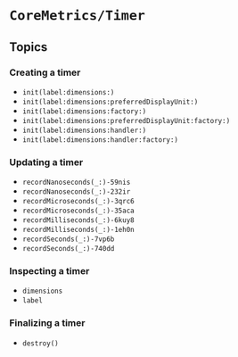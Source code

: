# ``CoreMetrics/Timer``

## Topics

### Creating a timer

- ``init(label:dimensions:)``
- ``init(label:dimensions:preferredDisplayUnit:)``
- ``init(label:dimensions:factory:)``
- ``init(label:dimensions:preferredDisplayUnit:factory:)``
- ``init(label:dimensions:handler:)``
- ``init(label:dimensions:handler:factory:)``

### Updating a timer

- ``recordNanoseconds(_:)-59nis``
- ``recordNanoseconds(_:)-232ir``
- ``recordMicroseconds(_:)-3qrc6``
- ``recordMicroseconds(_:)-35aca``
- ``recordMilliseconds(_:)-6kuy8``
- ``recordMilliseconds(_:)-1eh0n``
- ``recordSeconds(_:)-7vp6b``
- ``recordSeconds(_:)-740dd``

### Inspecting a timer

- ``dimensions``
- ``label``

### Finalizing a timer

- ``destroy()``

